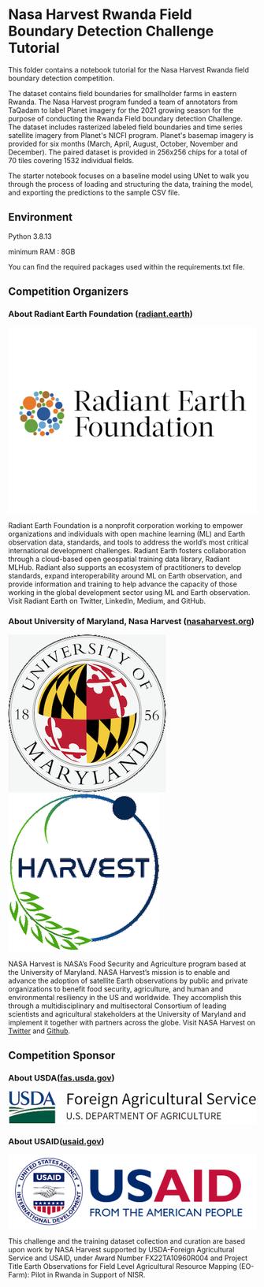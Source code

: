 # Nasa Harvest Rwanda Field Boundary Detection Challenge Tutorial

This folder contains a notebook tutorial for the Nasa Harvest Rwanda field boundary detection competition. 

The dataset contains field boundaries for smallholder farms in eastern Rwanda. The Nasa Harvest program funded a team of annotators from TaQadam to label Planet imagery for the 2021 growing season for the purpose of conducting the Rwanda Field boundary detection Challenge. The dataset includes rasterized labeled field boundaries and time series satellite imagery from Planet's NICFI program. Planet's basemap imagery is provided for six months (March, April, August, October, November and December). The paired dataset is provided in 256x256 chips for a total of 70 tiles covering 1532 individual fields.

The starter notebook focuses on a baseline model using UNet to walk you through the process of loading and structuring the data, training the model, and exporting the predictions to the sample CSV file.

## Environment

Python 3.8.13

minimum RAM : 8GB

You can find the required packages used within the requirements.txt file.

## Competition Organizers
### About Radiant Earth Foundation ([radiant.earth](https://radiant.earth))
![Radiant Earth Foundation Logo](/images/ref.png)

Radiant Earth Foundation is a nonprofit corporation working to empower organizations and individuals with open machine learning (ML) and Earth observation data, standards, and tools to address the world’s most critical international development challenges. Radiant Earth fosters collaboration through a cloud-based open geospatial training data library, Radiant MLHub. Radiant also supports an ecosystem of practitioners to develop standards, expand interoperability around ML on Earth observation, and provide information and training to help advance the capacity of those working in the global development sector using ML and Earth observation. Visit Radiant Earth on Twitter, LinkedIn, Medium, and GitHub.
### About University of Maryland, Nasa Harvest ([nasaharvest.org](https://nasaharvest.org/))
![umd Logo](/images/umd.png)
![Nasa Harvest Logo](/images/harvest.png)

NASA Harvest is NASA’s Food Security and Agriculture program based at the University of Maryland. NASA Harvest’s mission is to enable and advance the adoption of satellite Earth observations by public and private organizations to benefit food security, agriculture, and human and environmental resiliency in the US and worldwide. They accomplish this through a multidisciplinary and multisectoral Consortium of leading scientists and agricultural stakeholders at the University of Maryland and implement it together with partners across the globe. Visit NASA Harvest on [Twitter](https://twitter.com/HarvestProgram) and [Github](https://github.com/nasaharvest/).

## Competition Sponsor
### About USDA([fas.usda.gov](https://www.fas.usda.gov))
![usda Logo](/images/usda.png)

### About USAID([usaid.gov](https://www.usaid.gov/))
![usaid Logo](/images/usaid.png)

This challenge and the training dataset collection and curation are based upon work by NASA Harvest supported by USDA-Foreign Agricultural Service and USAID, under Award Number FX22TA10960R004 and Project Title Earth Observations for Field Level Agricultural Resource Mapping (EO-Farm): Pilot in Rwanda in Support of NISR. 


